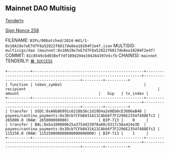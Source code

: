 ## Mainnet DAO Multisig

[Tenderly](https://dashboard.tenderly.co/public/safe/safe-apps/simulator/6635de7c-24fe-400b-8467-1ffb8e144871)

[Sign Nonce 258](https://app.safe.global/transactions/tx?safe=eth:0x10A19e7eE7d7F8a52822f6817de8ea18204F2e4f&id=multisig_0x10A19e7eE7d7F8a52822f6817de8ea18204F2e4f_0xbe48d4a18fce80940fd5097d5824021a70d3bbc94baab33f9a1d75c010399f6e)

FILENAME: `BIPs/00batched/2024-W41/1-0x10A19e7eE7d7F8a52822f6817de8ea18204F2e4f.json`
MULTISIG: `multisigs/dao (mainnet:0x10A19e7eE7d7F8a52822f6817de8ea18204F2e4f)`
COMMIT: `81c8549cbd038ef7df109d294e194264397e5cfb`
CHAIN(S): `mainnet`
TENDERLY: [`🟩 SUCCESS`](https://www.tdly.co/shared/simulation/9da501f1-b6ca-4196-82f1-c974bf82adb2)

```
+----------+-------------------------------------------------+--------------------------------------------------------------------+------------------------------------------+---------+----------+
| function | token_symbol                                    | recipient                                                          | amount                                   |   bip   | tx_index |
+----------+-------------------------------------------------+--------------------------------------------------------------------+------------------------------------------+---------+----------+
| transfer | USDC:0xA0b86991c6218b36c1d19D4a2e9Eb0cE3606eB48 | payees/cantina_payments:0x3Dcb7CFbB431A11CAbb6f7F2296E2354f488Efc2 | 265000.0 (RAW: 265000000000)             | BIP-713 |    0     |
| transfer | BAL:0xba100000625a3754423978a60c9317c58a424e3D  | payees/cantina_payments:0x3Dcb7CFbB431A11CAbb6f7F2296E2354f488Efc2 | 115250.0 (RAW: 115250000000000000000000) | BIP-713 |    1     |
+----------+-------------------------------------------------+--------------------------------------------------------------------+------------------------------------------+---------+----------+
```
